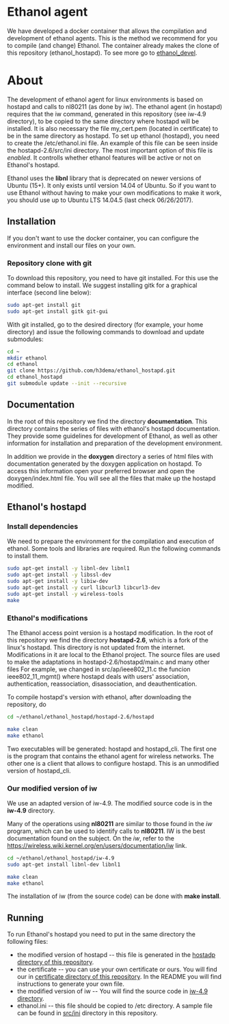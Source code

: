 # Ethanol agent #

We have developed a docker container that allows the compilation and development of ethanol agents. This is the method we recommend for you to compile (and change) Ethanol. The container already makes the clone of this repository (ethanol_hostapd). To see more go to [ethanol_devel](https://github.com/h3dema/ethanol_devel).

# About #

The development of ethanol agent for linux environments is based on hostapd and calls to nl80211 (as done by iw). The ethanol agent (in hostapd) requires that the iw command, generated in this repository (see iw-4.9 directory), to be copied to the same directory where hostapd will be installed. It is also necessary the file my_cert.pem (located in certificate) to be in the same directory as hostapd.
To set up ethanol (hostapd), you need to create the /etc/ethanol.ini file. An example of this file can be seen inside the hostapd-2.6/src/ini directory. The most important option of this file is *enabled*. It controlls whether ethanol features will be active or not on Ethanol's hostapd.

Ethanol uses the **libnl** library that is deprecated on newer versions of Ubuntu (15+).
It only exists until version 14.04 of Ubuntu.
So if you want to use Ethanol without having to make your own modifications to make it work, you should use up to Ubuntu LTS 14.04.5 (last check 06/26/2017).

## Installation ##

If you don't want to use the docker container, you can configure the environment and install our files on your own.

### Repository clone with git ###

To download this repository, you need to have git installed. For this use the command below to install. We suggest installing gitk for a graphical interface (second line below):

```bash
sudo apt-get install git
sudo apt-get install gitk git-gui
```

With git installed, go to the desired directory (for example, your home directory) and issue the following commands to download and update submodules:

```bash
cd ~
mkdir ethanol
cd ethanol
git clone https://github.com/h3dema/ethanol_hostapd.git
cd ethanol_hostapd
git submodule update --init --recursive
```

## Documentation ##

In the root of this repository we find the directory **documentation**.
This directory contains the series of files with ethanol's hostapd documentation.
They provide some guidelines for development of Ethanol, as well as other information for installation and preparation of the development environment.

In addition we provide in the **doxygen** directory a series of html files with documentation generated by the doxygen application on hostapd. To access this information open your preferred browser and open the doxygen/index.html file. You will see all the files that make up the hostapd modified.

## Ethanol's hostapd ##

### Install dependencies ###

We need to prepare the environment for the compilation and execution of ethanol.
Some tools and libraries are required. Run the following commands to install them.

```bash
sudo apt-get install -y libnl-dev libnl1
sudo apt-get install -y libssl-dev
sudo apt-get install -y libiw-dev
sudo apt-get install -y curl libcurl3 libcurl3-dev
sudo apt-get install -y wireless-tools
make
```

### Ethanol's modifications ###

The Ethanol access point version is a hostapd modification.
In the root of this repository we find the directory **hostapd-2.6**, which is a fork of the linux's hostapd.
This directory is not updated from the internet. Modifications in it are local to the Ethanol project.
The source files are used to make the adaptations in hostapd-2.6/hostapd/main.c and many other files For example, we changed in src/ap/ieee802_11.c the funcion ieee802_11_mgmt() where hostapd deals with users' association, authentication, reassociation, disassociation, and deauthentication.

To compile hostapd's version with ethanol, after downloading the repository, do

```bash
cd ~/ethanol/ethanol_hostapd/hostapd-2.6/hostapd

make clean
make ethanol
```

Two executables will be generated: hostapd and hostapd_cli.
The first one is the program that contains the ethanol agent for wireless networks.
The other one is a client that allows to configure hostapd. This is an unmodified version of hostapd_cli.

### Our modified version of iw ###

We use an adapted version of iw-4.9. The modified source code is in the **iw-4.9** directory.

Many of the operations using **nl80211** are similar to those found in the *iw* program, which can be used to identify calls to **nl80211**. IW is the best documentation found on the subject. On the *iw*, refer to the https://wireless.wiki.kernel.org/en/users/documentation/iw link.

```bash
cd ~/ethanol/ethanol_hostapd/iw-4.9
sudo apt-get install libnl-dev libnl1

make clean
make ethanol
```

The installation of iw (from the source code) can be done with **make install**.


## Running ##

To run Ethanol's hostapd you need to put in the same directory the following files:
* the modified version of hostapd -- this file is generated in the [hostadp directory of this repository](https://github.com/h3dema/ethanol_hostapd/tree/master/hostapd-2.6/hostapd).
* the certificate -- you can use your own certificate or ours. You will find our in [certificate directory of this repository](https://github.com/h3dema/ethanol_hostapd/tree/master/certificate). In the README you will find instructions to generate your own file.
* the modified version of iw -- You will find the source code in [iw-4.9 directory](https://github.com/h3dema/ethanol_hostapd/tree/master/iw-4.9).
* ethanol.ini -- this file should be copied to /etc directory. A sample file can be found in [src/ini](https://github.com/h3dema/ethanol_hostapd/tree/master/hostapd-2.6/src/ini) directory in this repository.


